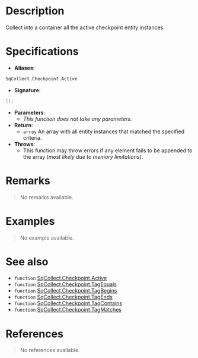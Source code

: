 # Description

Collect into a container all the active checkpoint entity instances.

# Specifications

* **Aliases**:
```D
SqCollect.Checkpoint.Active
```
* **Signature**:
```D
();
```
* **Parameters**:
	* *This function does not take any parameters.*
* **Return**:
	* `array` An array with all entity instances that matched the specified criteria.
* **Throws**:
	* This function may throw errors if any element fails to be appended to the array (*most likely due to memory limitations*).

# Remarks

> No remarks available.

# Examples

> No example available.

# See also

* `function` [SqCollect.Checkpoint.Active](Function.SqCollect.Checkpoint.Active)
* `function` [SqCollect.Checkpoint.TagEquals](Function.SqCollect.Checkpoint.TagEquals)
* `function` [SqCollect.Checkpoint.TagBegins](Function.SqCollect.Checkpoint.TagBegins)
* `function` [SqCollect.Checkpoint.TagEnds](Function.SqCollect.Checkpoint.TagEnds)
* `function` [SqCollect.Checkpoint.TagContains](Function.SqCollect.Checkpoint.TagContains)
* `function` [SqCollect.Checkpoint.TagMatches](Function.SqCollect.Checkpoint.TagMatches)

# References

> No references available.
